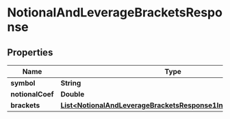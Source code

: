

# NotionalAndLeverageBracketsResponse


## Properties

| Name | Type | Description | Notes |
|------------ | ------------- | ------------- | -------------|
|**symbol** | **String** |  |  [optional] |
|**notionalCoef** | **Double** |  |  [optional] |
|**brackets** | [**List&lt;NotionalAndLeverageBracketsResponse1InnerBracketsInner&gt;**](NotionalAndLeverageBracketsResponse1InnerBracketsInner.md) |  |  [optional] |



